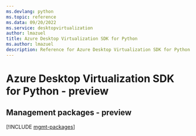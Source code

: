 ```yaml
---
ms.devlang: python
ms.topic: reference
ms.data: 09/20/2022
ms.service: desktopvirtualization
author: lmazuel
title: Azure Desktop Virtualization SDK for Python
ms.author: lmazuel
description: Reference for Azure Desktop Virtualization SDK for Python
---
```

# Azure Desktop Virtualization SDK for Python - preview

## Management packages - preview
[!INCLUDE [mgmt-packages](desktop-virtualization-mgmt-index.md)]